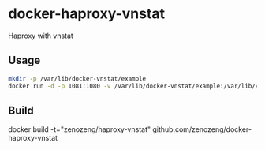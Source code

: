 # docker-haproxy-vnstat

Haproxy with vnstat

## Usage

```bash
mkdir -p /var/lib/docker-vnstat/example
docker run -d -p 1081:1080 -v /var/lib/docker-vnstat/example:/var/lib/vnstat -v /path/to/haproxy.cfg:/usr/local/etc/haproxy/haproxy.cfg:ro zenozeng/docker-haproxy-vnstat
```

## Build

docker build -t="zenozeng/haproxy-vnstat" github.com/zenozeng/docker-haproxy-vnstat